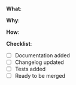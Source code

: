 <!--
Thanks for your interest in the project. Bugs filed and PRs submitted are appreciated!

Please make sure you're familiar with and follow the instructions in the
contributing guidelines (found in the CONTRIBUTING.adoc file).

Please fill out the information below to expedite the review and (hopefully)
merge of your pull request!
-->

<!-- What changes are being made? (What feature/bug is being fixed here?) -->

**What**:

<!-- Why are these changes necessary? -->

**Why**:

<!-- How were these changes implemented? -->

**How**:

<!-- Have you done all of these things?  -->

**Checklist**:

<!-- add "N/A" to the end of each line that's irrelevant to your changes -->

<!-- to check an item, place an "x" in the box like so: "- [x] Documentation" -->

- [ ] Documentation added
- [ ] Changelog updated
- [ ] Tests added
- [ ] Ready to be merged
      <!-- In your opinion, is this ready to be merged as soon as it's reviewed? -->

<!-- feel free to add additional comments -->
